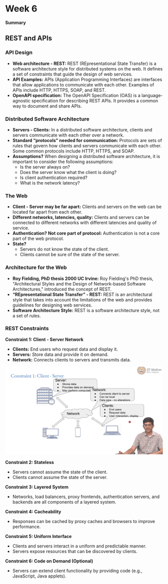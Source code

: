 # Week 6

**Summary**

## REST and APIs

### API Design

- **Web architecture - REST:** REST (REpresentational State Transfer) is a software architecture style for distributed systems on the web. It defines a set of constraints that guide the design of web services.
- **API Examples:** APIs (Application Programming Interfaces) are interfaces that allow applications to communicate with each other. Examples of APIs include HTTP, HTTPS, SOAP, and REST.
- **OpenAPI specification:** The OpenAPI Specification (OAS) is a language-agnostic specification for describing REST APIs. It provides a common way to document and share APIs.

### Distributed Software Architecture

- **Servers - Clients:** In a distributed software architecture, clients and servers communicate with each other over a network.
- **Standard “protocols” needed for communication:** Protocols are sets of rules that govern how clients and servers communicate with each other. Some common protocols include HTTP, HTTPS, and SOAP.
- **Assumptions?** When designing a distributed software architecture, it is important to consider the following assumptions:
  - Is the server always on?
  - Does the server know what the client is doing?
  - Is client authentication required?
  - What is the network latency?

### The Web

- **Client - Server may be far apart:** Clients and servers on the web can be located far apart from each other.
- **Different networks, latencies, quality:** Clients and servers can be connected to different networks with different latencies and quality of service.
- **Authentication? Not core part of protocol:** Authentication is not a core part of the web protocol.
- **State?**
  - Servers do not know the state of the client.
  - Clients cannot be sure of the state of the server.

### Architecture for the Web

- **Roy Fielding, PhD thesis 2000 UC Irvine:** Roy Fielding's PhD thesis, "Architectural Styles and the Design of Network-based Software Architectures," introduced the concept of REST.
- **“REpresentational State Transfer” - REST:** REST is an architectural style that takes into account the limitations of the web and provides guidelines for designing web services.
- **Software Architecture Style:** REST is a software architecture style, not a set of rules.

### REST Constraints

**Constraint 1: Client - Server Network**

- **Clients:** End users who request data and display it.
- **Servers:** Store data and provide it on demand.
- **Network:** Connects clients to servers and transmits data.

![1720639611282](image/Week6-1-30/1720639611282.png)

**Constraint 2: Stateless**

- Servers cannot assume the state of the client.
- Clients cannot assume the state of the server.

**Constraint 3: Layered System**

- Networks, load balancers, proxy frontends, authentication servers, and backends are all components of a layered system.

**Constraint 4: Cacheability**

- Responses can be cached by proxy caches and browsers to improve performance.

**Constraint 5: Uniform Interface**

- Clients and servers interact in a uniform and predictable manner.
- Servers expose resources that can be discovered by clients.

**Constraint 6: Code on Demand (Optional)**

- Servers can extend client functionality by providing code (e.g., JavaScript, Java applets).
